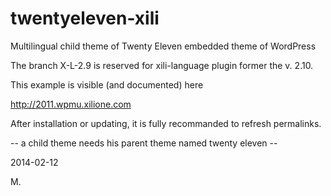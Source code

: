 twentyeleven-xili
=================

Multilingual child theme of Twenty Eleven embedded theme of WordPress

The branch X-L-2.9 is reserved for xili-language plugin former the v. 2.10.

This example is visible (and documented) here

http://2011.wpmu.xilione.com

After installation or updating, it is fully recommanded to refresh permalinks.

-- a child theme needs his parent theme named twenty eleven --

2014-02-12

M.
